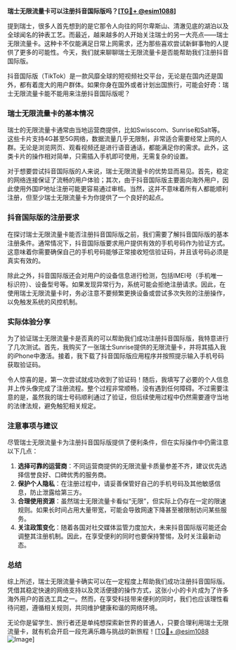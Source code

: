 **瑞士无限流量卡可以注册抖音国际版吗？[[TG💪+ @esim1088](https://t.me/s/esim1088)]**

提到瑞士，很多人首先想到的是它那令人向往的阿尔卑斯山、清澈见底的湖泊以及全球闻名的钟表工艺。而最近，越来越多的人开始关注瑞士的另一大亮点——瑞士无限流量卡。这种卡不仅能满足日常上网需求，还为那些喜欢尝试新鲜事物的人提供了更多的可能性。今天，我们就来聊聊瑞士无限流量卡是否能帮助我们注册抖音国际版。

抖音国际版（TikTok）是一款风靡全球的短视频社交平台，无论是在国内还是国外，都有着庞大的用户群体。如果你身在国外或者计划出国旅行，可能会好奇：瑞士无限流量卡能不能用来注册抖音国际版呢？

### 瑞士无限流量卡的基本情况

瑞士的无限流量卡通常由当地运营商提供，比如Swisscom、Sunrise和Salt等。这些卡片支持4G甚至5G网络，数据流量几乎无限制，非常适合需要经常上网的人群。无论是浏览网页、观看视频还是进行语音通话，都能满足你的需求。此外，这类卡片的操作相对简单，只需插入手机即可使用，无需复杂的设置。

对于想要尝试抖音国际版的人来说，瑞士无限流量卡的优势显而易见。首先，稳定的网络连接保证了流畅的用户体验；其次，由于抖音国际版主要面向海外用户，因此使用外国IP地址注册可能更容易通过审核。当然，这并不意味着所有人都能顺利注册，但至少瑞士无限流量卡为你提供了一个良好的起点。

### 抖音国际版的注册要求

在探讨瑞士无限流量卡能否注册抖音国际版之前，我们需要了解抖音国际版的基本注册条件。通常情况下，抖音国际版要求用户提供有效的手机号码作为验证方式。这意味着你需要确保自己的手机号码能够正常接收短信验证码，并且该号码必须是真实有效的。

除此之外，抖音国际版还会对用户的设备信息进行检测，包括IMEI号（手机唯一标识符）、设备型号等。如果发现异常行为，系统可能会拒绝注册请求。因此，在使用瑞士无限流量卡时，务必注意不要频繁更换设备或尝试多次失败的注册操作，以免触发系统的风控机制。

### 实际体验分享

为了验证瑞士无限流量卡是否真的可以帮助我们成功注册抖音国际版，我特意进行了几次测试。首先，我购买了一张瑞士Sunrise提供的无限流量卡，并将其插入我的iPhone中激活。接着，我下载了抖音国际版应用程序并按照提示输入手机号码获取验证码。

令人惊喜的是，第一次尝试就成功收到了验证码！随后，我填写了必要的个人信息并上传头像完成了注册流程。整个过程非常顺畅，没有遇到任何障碍。不过需要注意的是，虽然我的瑞士号码顺利通过了验证，但后续使用过程中仍然需要遵守当地的法律法规，避免触犯相关规定。

### 注意事项与建议

尽管瑞士无限流量卡为注册抖音国际版提供了便利条件，但在实际操作中仍需注意以下几点：

1. **选择可靠的运营商**：不同运营商提供的无限流量卡质量参差不齐，建议优先选择信誉良好、口碑优秀的服务商。
2. **保护个人隐私**：在注册过程中，请妥善保管好自己的手机号码及其他敏感信息，防止泄露给第三方。
3. **合理使用资源**：虽然瑞士无限流量卡看似“无限”，但实际上仍存在一定的限速规则。如果长时间占用大量带宽，可能会导致网速下降甚至被限制访问某些服务。
4. **关注政策变化**：随着各国对社交媒体监管力度加大，未来抖音国际版可能还会调整其注册机制。因此，在享受便利的同时也要保持警惕，及时关注最新动态。

### 总结

综上所述，瑞士无限流量卡确实可以在一定程度上帮助我们成功注册抖音国际版。凭借其稳定快速的网络支持以及灵活便捷的操作方式，这张小小的卡片成为了许多海外用户的首选工具之一。然而，在享受科技带来便利的同时，我们也应该理性看待问题，遵循相关规则，共同维护健康和谐的网络环境。

无论你是留学生、旅行者还是单纯想探索新世界的普通人，只要合理利用瑞士无限流量卡，就有机会开启一段充满乐趣与挑战的新旅程！[[TG💪+ @esim1088](https://t.me/s/esim1088) ![Image](https://i.postimg.cc/4NQfJmqS/Snipaste-2025-05-13-00-14-12.png)]
